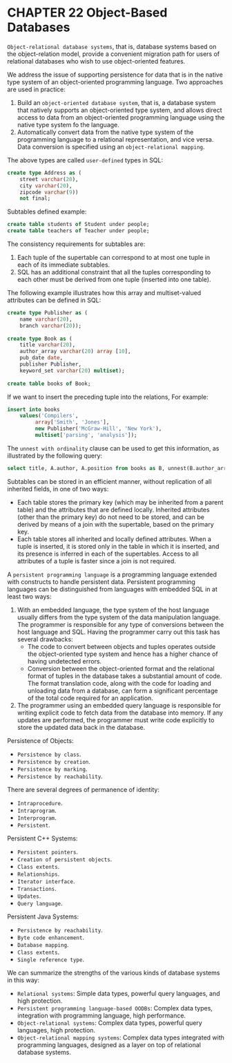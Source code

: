 # CHAPTER 22 Object-Based Databases



`Object-relational database systems`, that is, database systems based on the object-relation model, provide a convenient migration path for users of relational databases who wish to use object-oriented features.

We address the issue of supporting persistence for data that is in the native type system of an object-oriented programming language. Two approaches are used in practice:

1. Build an `object-oriented database system`, that is, a database system that natively supports an object-oriented type system, and allows direct access to data from an object-oriented programming language using the native type system fo the language.
2. Automatically convert data from the native type system of the programming language to a relational representation, and vice versa. Data conversion is specified using an `object-relational mapping`.

The above types are called `user-defined` types in SQL:

```sql
create type Address as (
	street varchar(20),
	city varchar(20),
	zipcode varchar(9))
	not final;
```

Subtables defined example:

```sql
create table students of Student under people;
create table teachers of Teacher under people;
```

The consistency requirements for subtables are:

1. Each tuple of the supertable can correspond to at most one tuple in each of its immediate subtables.
2. SQL has an additional constraint that all the tuples corresponding to each other must be derived from one tuple (inserted into one table).

The following example illustrates how this array and multiset-valued attributes can be defined in SQL:

```sql
create type Publisher as (
	name varchar(20),
	branch varchar(20));
	
create type Book as (
	title varchar(20),
	author_array varchar(20) array [10],
	pub_date date,
	publisher Publisher,
	keyword_set varchar(20) multiset);
	
create table books of Book;
```

If we want to insert the preceding tuple into the relations, For example:

```sql
insert into books
	values('Compilers', 
         array['Smith', 'Jones'], 
         new Publisher('McGraw-Hill', 'New York'),
         multiset['parsing', 'analysis']);
```

The `unnest with ordinality` clause can be used to get this information, as illustrated by the following query:

```sql
select title, A.author, A.position from books as B, unnest(B.author_array) with ordinality as A(author, position);
```

Subtables can be stored in an efficient manner, without replication of all inherited fields, in one of two ways:

- Each table stores the primary key (which may be inherited from a parent table) and the attributes that are defined locally. Inherited attributes (other than the primary key) do not need to be stored, and can be derived by means of a join with the supertable, based on the primary key.
- Each table stores all inherited and locally defined attributes. When a tuple is inserted, it is stored only in the table in which it is inserted, and its presence is inferred in each of the supertables. Access to all attributes of a tuple is faster since a join is not required.

A `persistent programming language` is a programming language extended with constructs to handle persistent data. Persistent programming languages can be distinguished from languages with embedded SQL in at least two ways:

1. With an embedded language, the type system of the host language usually differs from the type system of the data manipulation language. The programmer is responsible for any type of conversions between the host language and SQL. Having the programmer carry out this task has several drawbacks:
   - The code to convert between objects and tuples operates outside the object-oriented type system and hence has a higher chance of having undetected errors.
   - Conversion between the object-oriented format and the relational format of tuples in the database takes a substantial amount of code. The format translation code, along with the code for loading and unloading data from a database, can form a significant percentage of the total code required for an application.
2. The programmer using an embedded query language is responsible for writing explicit code to fetch data from the database into memory. If any updates are performed, the programmer must write code explicitly to store the updated data back in the database.

Persistence of Objects:

- `Persistence by class`.
- `Persistence by creation`.
- `Persistence by marking`.
- `Persistence by reachability`.

There are several degrees of permanence of identity:

- `Intraprocedure`.
- `Intraprogram`.
- `Interprogram`.
- `Persistent`.

Persistent C++ Systems:

- `Persistent pointers`.
- `Creation of persistent objects`.
- `Class extents`.
- `Relationships`.
- `Iterator interface`.
- `Transactions`.
- `Updates`.
- `Query language`.

Persistent Java Systems:

- `Persistence by reachability`.
- `Byte code enhancement`.
- `Database mapping`.
- `Class extents`.
- `Single reference type`.

We can summarize the strengths of the various kinds of database systems in this way:

- `Relational systems`: Simple data types, powerful query languages, and high protection.
- `Persistent programming language-based OODBs`: Complex data types, integration with programming language, high performance.
- `Object-relational systems`: Complex data types, powerful query languages, high protection.
- `Object-relational mapping systems`: Complex data types integrated with programming languages, designed as a layer on top of relational database systems.
